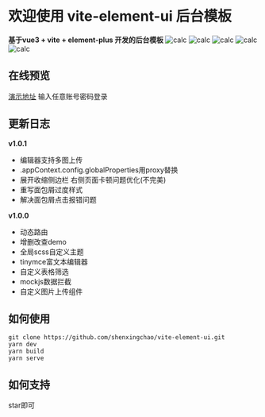 # 欢迎使用 vite-element-ui 后台模板
**基于vue3 + vite + element-plus 开发的后台模板**
![calc](https://img.shields.io/badge/version-1.0.0-COLOR)  ![calc](https://img.shields.io/badge/-vue3-red) ![calc](https://img.shields.io/badge/-elementPlus-blue) ![calc](https://img.shields.io/badge/-vite-yellow) ![calc](https://img.shields.io/badge/-admin-orange)

## 在线预览
[演示地址](https://shenxingchao.github.io/vite-element-ui/#)
输入任意账号密码登录

## 更新日志
**v1.0.1**
- 编辑器支持多图上传
- .appContext.config.globalProperties用proxy替换
- 展开收缩侧边栏 右侧页面卡顿问题优化(不完美)
- 重写面包屑过度样式
- 解决面包屑点击报错问题

**v1.0.0**
-  动态路由
-  增删改查demo
-  全局scss自定义主题
-  tinymce富文本编辑器
-  自定义表格筛选
-  mockjs数据拦截
-  自定义图片上传组件

## 如何使用
```shell
git clone https://github.com/shenxingchao/vite-element-ui.git
yarn dev
yarn build
yarn serve 
```

## 如何支持
star即可